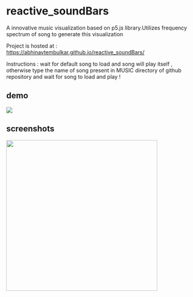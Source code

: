 # reactive_soundBars
A innovative music visualization based on p5.js library.Utilizes frequency spectrum of song to generate this visualization

Project is hosted at : https://abhinavtembulkar.github.io/reactive_soundBars/ 

Instructions : wait for default song to load and song will play itself , otherwise type the name of song present in MUSIC directory
of github repository and wait for song to load and play !

## demo
![](/images/beats.gif)

## screenshots
<img src="https://abhinavtembulkar.github.io/reactive_soundBars/images/circlebars.png" height="400px" width="400px">
